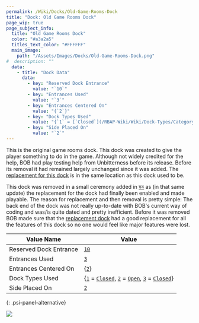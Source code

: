 ```yaml
---
permalink: /Wiki/Docks/Old-Game-Rooms-Dock
title: "Dock: Old Game Rooms Dock"
page_wip: true
page_subject_info:
  title: "Old Game Rooms Dock"
  color: "#a3a2a5"
  titles_text_color: "#FFFFFF"
  main_image:
    path: "/Assets/Images/Docks/Old-Game-Rooms-Dock.png"
#  description: ""
  data:
    - title: "Dock Data"
      data:
        - key: "Reserved Dock Entrance"
          value: "`10`"
        - key: "Entrances Used"
          value: "`3`"
        - key: "Entrances Centered On"
          value: "{`2`}"
        - key: "Dock Types Used"
          value: "{`1` = [`Closed`](/RBAP-Wiki/Wiki/Dock-Types/Category/In-Game#closed), `2` = [`Open`](/RBAP-Wiki/Wiki/Dock-Types/Category/In-Game#open), `3` = [`Closed`](/RBAP-Wiki/Wiki/Dock-Types/Category/In-Game#closed)}"
        - key: "Side Placed On"
          value: "`2`"
---
```


This is the original game rooms dock. This dock was created to give the player something to do in the game. Although not widely credited for the help, BOB had play testing help from Unbitterness before its release. Before its removal it had remained largely unchanged since it was added. The [replacement for this dock](/RBAP-Wiki/Wiki/Docks/Game-Rooms-Dock) is in the same location as this dock used to be.

This dock was removed in a small ceremony added in [`V4`](/RBAP-Wiki/Wiki/Value-Types#rbap-version) as (in that same update) the replacement for the dock had finally been enabled and made playable. The reason for replacement and then removal is pretty simple: The back end of the dock was not really up-to-date with BOB's current way of coding and was/is quite dated and pretty inefficient. Before it was removed BOB made sure that the [replacement dock](/RBAP-Wiki/Wiki/Docks/Game-Rooms-Dock) had a good replacement for all the features of this dock so no one would feel like major features were lost.

| Value Name             | Value |
|-|-|
| Reserved Dock Entrance | [`10`](/RBAP-Wiki/Wiki/Value-Types#number) |
| Entrances Used         | [`3`](/RBAP-Wiki/Wiki/Value-Types#number) |
| Entrances Centered On  | {[`2`](/RBAP-Wiki/Wiki/Value-Types#number)} |
| Dock Types Used        | {[`1`](/RBAP-Wiki/Wiki/Value-Types#number) = [`Closed`](/RBAP-Wiki/Wiki/Dock-Types/Category/In-Game#closed), [`2`](/RBAP-Wiki/Wiki/Value-Types#number) = [`Open`](/RBAP-Wiki/Wiki/Dock-Types/Category/In-Game#open), [`3`](/RBAP-Wiki/Wiki/Value-Types#number) = [`Closed`](/RBAP-Wiki/Wiki/Dock-Types/Category/In-Game#closed)} |
| Side Placed On         | [`2`](/RBAP-Wiki/Wiki/Value-Types#number) |
{: .psi-panel-alternative}

![](/RBAP-Wiki/Assets/Images/Docks/Old-Game-Rooms-Dock.png)
